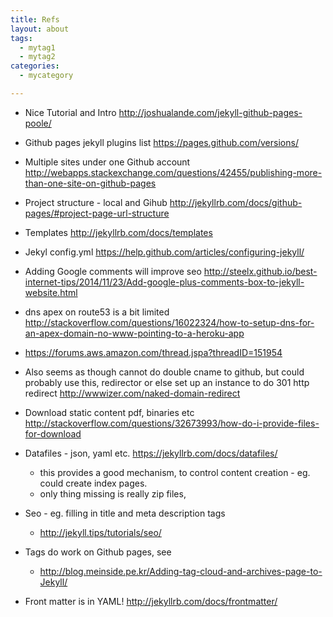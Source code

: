 ```yaml
---
title: Refs
layout: about
tags:
  - mytag1
  - mytag2
categories:
  - mycategory

---
```


- Nice Tutorial and Intro
  <http://joshualande.com/jekyll-github-pages-poole/>

- Github pages jekyll plugins list
  <https://pages.github.com/versions/>

- Multiple sites under one Github account
  <http://webapps.stackexchange.com/questions/42455/publishing-more-than-one-site-on-github-pages>

- Project structure - local and Gihub
  <http://jekyllrb.com/docs/github-pages/#project-page-url-structure>

- Templates
  <http://jekyllrb.com/docs/templates>

- Jekyl config.yml
  <https://help.github.com/articles/configuring-jekyll/>

- Adding Google comments will improve seo
  <http://steelx.github.io/best-internet-tips/2014/11/23/Add-google-plus-comments-box-to-jekyll-website.html>

- dns apex on route53 is a bit limited
  <http://stackoverflow.com/questions/16022324/how-to-setup-dns-for-an-apex-domain-no-www-pointing-to-a-heroku-app>

- <https://forums.aws.amazon.com/thread.jspa?threadID=151954>

- Also seems as though cannot do double cname to github, but could probably use this, redirector
  or else set up an instance to do 301 http redirect
  <http://wwwizer.com/naked-domain-redirect>

- Download static content pdf, binaries etc
  <http://stackoverflow.com/questions/32673993/how-do-i-provide-files-for-download>

- Datafiles - json, yaml etc.
  <https://jekyllrb.com/docs/datafiles/>
  - this provides a good mechanism, to control content creation - eg. could create index pages.
  - only thing missing is really zip files,

- Seo - eg. filling in title and meta description tags
  - <http://jekyll.tips/tutorials/seo/>

- Tags do work on Github pages, see
  - <http://blog.meinside.pe.kr/Adding-tag-cloud-and-archives-page-to-Jekyll/>

- Front matter is in YAML!
  <http://jekyllrb.com/docs/frontmatter/>
